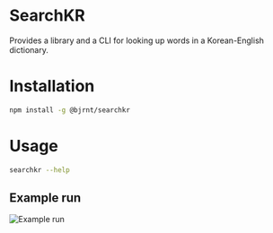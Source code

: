 # SearchKR

Provides a library and a CLI for looking up words in a Korean-English dictionary.

# Installation

```bash
npm install -g @bjrnt/searchkr
```

# Usage

```bash
searchkr --help
```

## Example run

![Example run](https://i.imgur.com/qhLfnPO.png)
